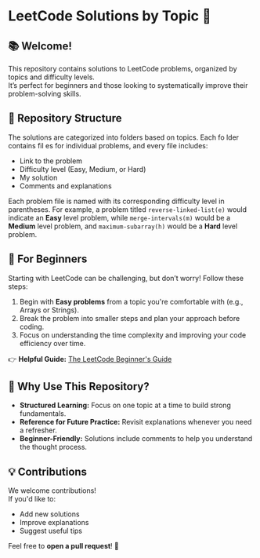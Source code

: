 # LeetCode Solutions by Topic 🚀  

## 📚 Welcome!  
This repository contains solutions to LeetCode problems, organized by topics and difficulty levels.  
It’s perfect for beginners and those looking to systematically improve their problem-solving skills.  
 
## 📂 Repository Structure  
The solutions are categorized into folders based on topics. Each fo lder contains fil es for individual problems, and every file includes:  

- Link to the problem
- Difficulty level (Easy, Medium, or Hard)  
- My solution  
- Comments and explanations  

Each problem file is named with its corresponding difficulty level in parentheses. For example, a problem titled `reverse-linked-list(e)` would indicate an **Easy** level problem, while `merge-intervals(m)` would be a **Medium** level problem, and `maximum-subarray(h)` would be a **Hard** level problem.  


## 🌟 For Beginners  
Starting with LeetCode can be challenging, but don’t worry! Follow these steps:  

1. Begin with **Easy problems** from a topic you're comfortable with (e.g., Arrays or Strings).  
2. Break the problem into smaller steps and plan your approach before coding.  
3. Focus on understanding the time complexity and improving your code efficiency over time.  

👉 **Helpful Guide:** [The LeetCode Beginner's Guide](https://leetcode.com/explore/featured/card/the-leetcode-beginners-guide/)  



## 🎯 Why Use This Repository?  
- **Structured Learning:** Focus on one topic at a time to build strong fundamentals.  
- **Reference for Future Practice:** Revisit explanations whenever you need a refresher.  
- **Beginner-Friendly:** Solutions include comments to help you understand the thought process.  


## 💡 Contributions  
We welcome contributions!  
If you'd like to:  
- Add new solutions  
- Improve explanations  
- Suggest useful tips  

Feel free to **open a pull request**! 🙌  
